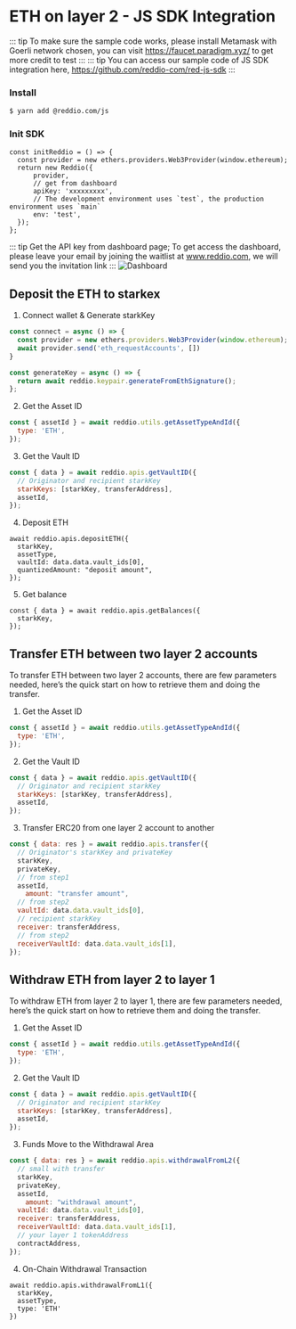 # ETH on layer 2 - JS SDK Integration

::: tip
To make sure the sample code works, please install Metamask with Goerli network chosen, you can visit https://faucet.paradigm.xyz/ to get more credit to test
:::
::: tip
You can access our sample code of JS SDK integration here, https://github.com/reddio-com/red-js-sdk
:::
### Install

```sh
$ yarn add @reddio.com/js
```

### Init SDK

```tsx
const initReddio = () => {
  const provider = new ethers.providers.Web3Provider(window.ethereum);
  return new Reddio({
      provider, 
      // get from dashboard
      apiKey: 'xxxxxxxxx',
      // The development environment uses `test`, the production environment uses `main`
      env: 'test',
  });
};
```
::: tip
Get the API key from dashboard page; To get access the dashboard, please leave your email by joining the waitlist at www.reddio.com, we will send you the invitation link
:::
![Dashboard](/dashboard-quickstart.png)

## Deposit the ETH to starkex

1. Connect wallet & Generate starkKey

```jsx
const connect = async () => {
  const provider = new ethers.providers.Web3Provider(window.ethereum);
  await provider.send('eth_requestAccounts', [])
}

const generateKey = async () => {
  return await reddio.keypair.generateFromEthSignature();
};
```

2. Get the Asset ID

```jsx
const { assetId } = await reddio.utils.getAssetTypeAndId({
  type: 'ETH',
});
```

3. Get the Vault ID

```jsx
const { data } = await reddio.apis.getVaultID({
  // Originator and recipient starkKey
  starkKeys: [starkKey, transferAddress],
  assetId,
});
```

4. Deposit ETH 

```tsx
await reddio.apis.depositETH({
  starkKey,
  assetType,
  vaultId: data.data.vault_ids[0],
  quantizedAmount: "deposit amount",
});
```

5. Get balance

```tsx
const { data } = await reddio.apis.getBalances({
  starkKey,
});
```

## Transfer ETH between two layer 2 accounts

To transfer ETH between two layer 2 accounts, there are few parameters needed, here’s the quick start on how to retrieve them and doing the transfer.

1. Get the Asset ID

```jsx
const { assetId } = await reddio.utils.getAssetTypeAndId({
  type: 'ETH',
});
```

2. Get the Vault ID

```jsx
const { data } = await reddio.apis.getVaultID({
  // Originator and recipient starkKey
  starkKeys: [starkKey, transferAddress],
  assetId,
});
```

3. Transfer ERC20 from one layer 2 account to another

```jsx
const { data: res } = await reddio.apis.transfer({
  // Originator's starkKey and privateKey
  starkKey,
  privateKey,
  // from step1
  assetId,
	amount: "transfer amount",
  // from step2
  vaultId: data.data.vault_ids[0],
  // recipient starkKey
  receiver: transferAddress,
  // from step2
  receiverVaultId: data.data.vault_ids[1],
});
```

## Withdraw ETH from layer 2 to layer 1

To withdraw ETH from layer 2 to layer 1, there are few parameters needed, here’s the quick start on how to retrieve them and doing the transfer.

1. Get the Asset ID

```jsx
const { assetId } = await reddio.utils.getAssetTypeAndId({
  type: 'ETH',
});
```

2. Get the Vault ID

```jsx
const { data } = await reddio.apis.getVaultID({
  // Originator and recipient starkKey
  starkKeys: [starkKey, transferAddress],
  assetId,
});
```

3. Funds Move to the Withdrawal Area

```jsx
const { data: res } = await reddio.apis.withdrawalFromL2({
  // small with transfer
  starkKey,
  privateKey,
  assetId,
	amount: "withdrawal amount",
  vaultId: data.data.vault_ids[0],
  receiver: transferAddress,
  receiverVaultId: data.data.vault_ids[1],
  // your layer 1 tokenAddress
  contractAddress,
});
```

4. On-Chain Withdrawal Transaction

```tsx
await reddio.apis.withdrawalFromL1({
  starkKey,
  assetType,
  type: 'ETH'
})
```